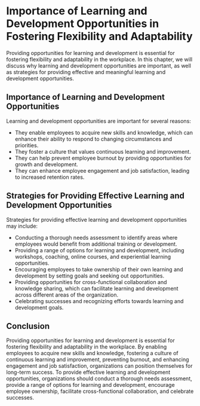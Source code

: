 Importance of Learning and Development Opportunities in Fostering Flexibility and Adaptability
===============================================================================================================================================================

Providing opportunities for learning and development is essential for fostering flexibility and adaptability in the workplace. In this chapter, we will discuss why learning and development opportunities are important, as well as strategies for providing effective and meaningful learning and development opportunities.

Importance of Learning and Development Opportunities
----------------------------------------------------

Learning and development opportunities are important for several reasons:

* They enable employees to acquire new skills and knowledge, which can enhance their ability to respond to changing circumstances and priorities.
* They foster a culture that values continuous learning and improvement.
* They can help prevent employee burnout by providing opportunities for growth and development.
* They can enhance employee engagement and job satisfaction, leading to increased retention rates.

Strategies for Providing Effective Learning and Development Opportunities
-------------------------------------------------------------------------

Strategies for providing effective learning and development opportunities may include:

* Conducting a thorough needs assessment to identify areas where employees would benefit from additional training or development.
* Providing a range of options for learning and development, including workshops, coaching, online courses, and experiential learning opportunities.
* Encouraging employees to take ownership of their own learning and development by setting goals and seeking out opportunities.
* Providing opportunities for cross-functional collaboration and knowledge sharing, which can facilitate learning and development across different areas of the organization.
* Celebrating successes and recognizing efforts towards learning and development goals.

Conclusion
----------

Providing opportunities for learning and development is essential for fostering flexibility and adaptability in the workplace. By enabling employees to acquire new skills and knowledge, fostering a culture of continuous learning and improvement, preventing burnout, and enhancing engagement and job satisfaction, organizations can position themselves for long-term success. To provide effective learning and development opportunities, organizations should conduct a thorough needs assessment, provide a range of options for learning and development, encourage employee ownership, facilitate cross-functional collaboration, and celebrate successes.
